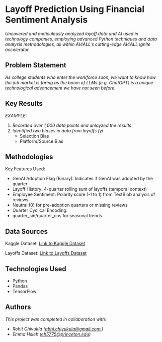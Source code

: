 # Layoff Prediction Using Financial Sentiment Analysis


*Uncovered and meticulously analyzed layoff data and AI used in technology companies, employing advanced Python techniques and data analysis methodologies, all within AI4ALL's cutting-edge AI4ALL Ignite accelerator.*


## Problem Statement

*As college students who enter the workforce soon, we want to know how the job market is faring as the boom of LLMs (e.g. ChatGPT) is a unique technological advancement we have not seen before.*

## Key Results 

*EXAMPLE:*
1. *Recorded over 1,000 data points and anlayzed the results*
2. *Identified two biases in data from layoffs.fyi*
   - Selection Bias
   - Platform/Source Bias


## Methodologies 



Key Features Used:
- GenAI Adoption Flag (Binary): Indicates if GenAI was adopted by the quarter
- Layoff History: 4-quarter rolling sum of layoffs (temporal context)
- Employee Sentiment: Polarity score (-1 to 1) from TextBlob analysis of reviews
- Neutral (0) for pre-adoption quarters or missing reviews
- Quarter Cyclical Encoding: 
- quarter_sin/quarter_cos for seasonal trends



## Data Sources

Kaggle Dataset: [Link to Kaggle Dataset](https://www.kaggle.com/datasets/tfisthis/enterprise-genai-adoption-and-workforce-impact-data)

Layoffs Dataset: [Link to Layoffs Dataset](https://layoffs.fyi/)

## Technologies Used 

- Python
- Pandas
- TensorFlow



## Authors

*This project was completed in collaboration with:*
- *Rohit Chivukla ([abhi.chivukula@gmail.com
](abhi.chivukula@gmail.com
))*
- *Emma Hsieh ([eh5775@princeton.edu](mailto:eh5775@princeton.edu))*
